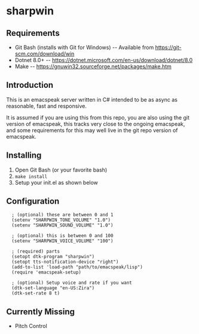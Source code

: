 # sharpwin

## Requirements

- Git Bash (installs with Git for Windows)
-- Available from https://git-scm.com/download/win
- Dotnet 8.0+
-- https://dotnet.microsoft.com/en-us/download/dotnet/8.0
- Make
-- https://gnuwin32.sourceforge.net/packages/make.htm

## Introduction 

This is an emacspeak server written in C# intended to be as async as 
reasonable, fast and responsive.

It is assumed if you are using this from this repo, you are also using 
the git version of emacspeak, this tracks very close to the ongoing 
emacspeak, and some requirements for this may well live in the git repo
version of emacspeak. 

## Installing

1. Open Git Bash (or your favorite bash)
2. ```make install```
3. Setup your init.el as shown below

## Configuration

```
  ; (optional) these are between 0 and 1
  (setenv "SHARPWIN_TONE_VOLUME" "1.0")
  (setenv "SHARPWIN_SOUND_VOLUME" "1.0")

  ; (optional) this is between 0 and 100
  (setenv "SHARPWIN_VOICE_VOLUME" "100")

  ; (required) parts
  (setopt dtk-program "sharpwin")
  (setopt tts-notification-device "right")
  (add-to-list 'load-path "path/to/emacspeak/lisp")
  (require 'emacspeak-setup)

  ; (optional) Setup voice and rate if you want
  (dtk-set-language "en-US:Zira")
  (dtk-set-rate 8 t)
```

## Currently Missing

- Pitch Control
